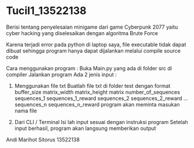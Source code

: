 # Tucil1_13522138
Berisi tentang penyelesaian minigame dari game Cyberpunk 2077 yaitu cyber hacking yang diselesaikan dengan algoritma Brute Force

Karena terjadi error pada python di laptop saya, file executable tidak dapat dibuat sehingga program hanya dapat dijalankan melalui compile source code

Cara menggunakan program :
Buka Main.py yang ada di folder src di compiler
Jalankan program
Ada 2 jenis input :
1. Menggunakan file txt
   Buatlah file txt di folder test dengan format
      buffer_size
      matrix_width matrix_height
      matrix
      number_of_sequences
      sequences_1
      sequences_1_reward
      sequences_2
      sequences_2_reward
      …
      sequences_n
      sequences_n_reward
   program akan meminta masukan nama file

2. Dari CLI / Terminal
  Isi lah input sesuai dengan instruksi program
Setelah input berhasil, program akan langsung memberikan output


Andi Marihot Sitorus
13522138
